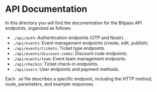 # API Documentation

In this directory you will find the documentation for the Bitpass API endpoints, organized as follows:

- `./api/auth`: Authentication endpoints (OTP and Nostr).
- `./api/events`: Event management endpoints (create, edit, publish).
- `./api/events/tickets`: Ticket type endpoints.
- `./api/events/discount-codes`: Discount code endpoints.
- `./api/events/team`: Event team management endpoints.
- `./api/checkin`: Ticket check-in endpoints.
- `./api/users`: User endpoints and payment methods.

Each `.md` file describes a specific endpoint, including the HTTP method, route, parameters, and example responses.
